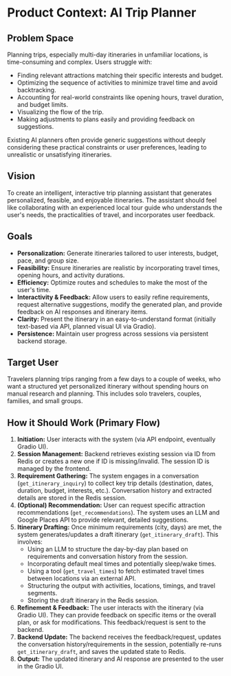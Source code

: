 # Product Context: AI Trip Planner

## Problem Space

Planning trips, especially multi-day itineraries in unfamiliar locations, is time-consuming and complex. Users struggle with:

* Finding relevant attractions matching their specific interests and budget.
* Optimizing the sequence of activities to minimize travel time and avoid backtracking.
* Accounting for real-world constraints like opening hours, travel duration, and budget limits.
* Visualizing the flow of the trip.
* Making adjustments to plans easily and providing feedback on suggestions.

Existing AI planners often provide generic suggestions without deeply considering these practical constraints or user preferences, leading to unrealistic or unsatisfying itineraries.

## Vision

To create an intelligent, interactive trip planning assistant that generates personalized, feasible, and enjoyable itineraries. The assistant should feel like collaborating with an experienced local tour guide who understands the user's needs, the practicalities of travel, and incorporates user feedback.

## Goals

* **Personalization:** Generate itineraries tailored to user interests, budget, pace, and group size.
* **Feasibility:** Ensure itineraries are realistic by incorporating travel times, opening hours, and activity durations.
* **Efficiency:** Optimize routes and schedules to make the most of the user's time.
* **Interactivity & Feedback:** Allow users to easily refine requirements, request alternative suggestions, modify the generated plan, and provide feedback on AI responses and itinerary items.
* **Clarity:** Present the itinerary in an easy-to-understand format (initially text-based via API, planned visual UI via Gradio).
* **Persistence:** Maintain user progress across sessions via persistent backend storage.

## Target User

Travelers planning trips ranging from a few days to a couple of weeks, who want a structured yet personalized itinerary without spending hours on manual research and planning. This includes solo travelers, couples, families, and small groups.

## How it Should Work (Primary Flow)

1.  **Initiation:** User interacts with the system (via API endpoint, eventually Gradio UI).
2.  **Session Management:** Backend retrieves existing session via ID from Redis or creates a new one if ID is missing/invalid. The session ID is managed by the frontend.
3.  **Requirement Gathering:** The system engages in a conversation (`get_itinerary_inquiry`) to collect key trip details (destination, dates, duration, budget, interests, etc.). Conversation history and extracted details are stored in the Redis session.
4.  **(Optional) Recommendation:** User can request specific attraction recommendations (`get_recommendations`). The system uses an LLM and Google Places API to provide relevant, detailed suggestions.
5.  **Itinerary Drafting:** Once minimum requirements (city, days) are met, the system generates/updates a draft itinerary (`get_itinerary_draft`). This involves:
    *   Using an LLM to structure the day-by-day plan based on requirements and conversation history from the session.
    *   Incorporating default meal times and potentially sleep/wake times.
    *   Using a tool (`get_travel_times`) to fetch estimated travel times between locations via an external API.
    *   Structuring the output with activities, locations, timings, and travel segments.
    *   Storing the draft itinerary in the Redis session.
6.  **Refinement & Feedback:** The user interacts with the itinerary (via Gradio UI). They can provide feedback on specific items or the overall plan, or ask for modifications. This feedback/request is sent to the backend.
7.  **Backend Update:** The backend receives the feedback/request, updates the conversation history/requirements in the session, potentially re-runs `get_itinerary_draft`, and saves the updated state to Redis.
8.  **Output:** The updated itinerary and AI response are presented to the user in the Gradio UI.
